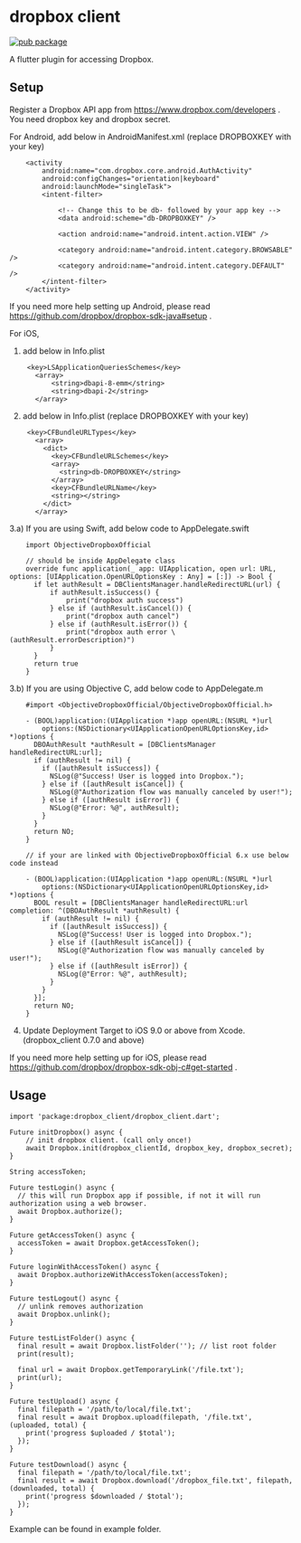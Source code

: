 # dropbox client

[![pub package](https://img.shields.io/pub/v/dropbox_client.svg)](https://pub.dartlang.org/packages/dropbox_client)

A flutter plugin for accessing Dropbox.

## Setup

Register a Dropbox API app from https://www.dropbox.com/developers .
You need dropbox key and dropbox secret.

For Android, add below in AndroidManifest.xml (replace DROPBOXKEY with your key)

        <activity
            android:name="com.dropbox.core.android.AuthActivity"
            android:configChanges="orientation|keyboard"
            android:launchMode="singleTask">
            <intent-filter>

                <!-- Change this to be db- followed by your app key -->
                <data android:scheme="db-DROPBOXKEY" />

                <action android:name="android.intent.action.VIEW" />

                <category android:name="android.intent.category.BROWSABLE" />
                <category android:name="android.intent.category.DEFAULT" />
            </intent-filter>
        </activity>

If you need more help setting up Android, please read https://github.com/dropbox/dropbox-sdk-java#setup .


For iOS, 
1) add below in Info.plist

        <key>LSApplicationQueriesSchemes</key>
          <array>
              <string>dbapi-8-emm</string>
              <string>dbapi-2</string>
          </array>

2) add below in Info.plist (replace DROPBOXKEY with your key)

        <key>CFBundleURLTypes</key>
          <array>
            <dict>
              <key>CFBundleURLSchemes</key>
              <array>
                <string>db-DROPBOXKEY</string>
              </array>
              <key>CFBundleURLName</key>
              <string></string>
            </dict>
          </array>
          
3.a) If you are using Swift, add below code to AppDelegate.swift

        import ObjectiveDropboxOfficial

        // should be inside AppDelegate class
        override func application(_ app: UIApplication, open url: URL, options: [UIApplication.OpenURLOptionsKey : Any] = [:]) -> Bool {
          if let authResult = DBClientsManager.handleRedirectURL(url) {
              if authResult.isSuccess() {
                  print("dropbox auth success")
              } else if (authResult.isCancel()) {
                  print("dropbox auth cancel")
              } else if (authResult.isError()) {
                  print("dropbox auth error \(authResult.errorDescription)")
              }
          }
          return true
        }

3.b) If you are using Objective C, add below code to AppDelegate.m

        #import <ObjectiveDropboxOfficial/ObjectiveDropboxOfficial.h>

        - (BOOL)application:(UIApplication *)app openURL:(NSURL *)url
            options:(NSDictionary<UIApplicationOpenURLOptionsKey,id> *)options {
          DBOAuthResult *authResult = [DBClientsManager handleRedirectURL:url];
          if (authResult != nil) {
            if ([authResult isSuccess]) {
              NSLog(@"Success! User is logged into Dropbox.");
            } else if ([authResult isCancel]) {
              NSLog(@"Authorization flow was manually canceled by user!");
            } else if ([authResult isError]) {
              NSLog(@"Error: %@", authResult);
            }
          }
          return NO;          
        }

        // if your are linked with ObjectiveDropboxOfficial 6.x use below code instead

        - (BOOL)application:(UIApplication *)app openURL:(NSURL *)url
            options:(NSDictionary<UIApplicationOpenURLOptionsKey,id> *)options {
          BOOL result = [DBClientsManager handleRedirectURL:url completion: ^(DBOAuthResult *authResult) {
            if (authResult != nil) {
              if ([authResult isSuccess]) {
                NSLog(@"Success! User is logged into Dropbox.");
              } else if ([authResult isCancel]) {
                NSLog(@"Authorization flow was manually canceled by user!");
              } else if ([authResult isError]) {
                NSLog(@"Error: %@", authResult);
              }
            }
          }];
          return NO;          
        }

4) Update Deployment Target to iOS 9.0 or above from Xcode. (dropbox_client 0.7.0 and above)
        
If you need more help setting up for iOS, please read https://github.com/dropbox/dropbox-sdk-obj-c#get-started .


## Usage

```
import 'package:dropbox_client/dropbox_client.dart';

Future initDropbox() async {
    // init dropbox client. (call only once!)
    await Dropbox.init(dropbox_clientId, dropbox_key, dropbox_secret);
}

String accessToken;

Future testLogin() async {
  // this will run Dropbox app if possible, if not it will run authorization using a web browser.
  await Dropbox.authorize();
}

Future getAccessToken() async {
  accessToken = await Dropbox.getAccessToken();
}

Future loginWithAccessToken() async {
  await Dropbox.authorizeWithAccessToken(accessToken);
}

Future testLogout() async {
  // unlink removes authorization
  await Dropbox.unlink();
}

Future testListFolder() async {
  final result = await Dropbox.listFolder(''); // list root folder
  print(result);
  
  final url = await Dropbox.getTemporaryLink('/file.txt');
  print(url);
}

Future testUpload() async {
  final filepath = '/path/to/local/file.txt';
  final result = await Dropbox.upload(filepath, '/file.txt', (uploaded, total) {
    print('progress $uploaded / $total');
  });
}

Future testDownload() async {
  final filepath = '/path/to/local/file.txt';
  final result = await Dropbox.download('/dropbox_file.txt', filepath, (downloaded, total) {
    print('progress $downloaded / $total');
  });
}
```

Example can be found in example folder.
